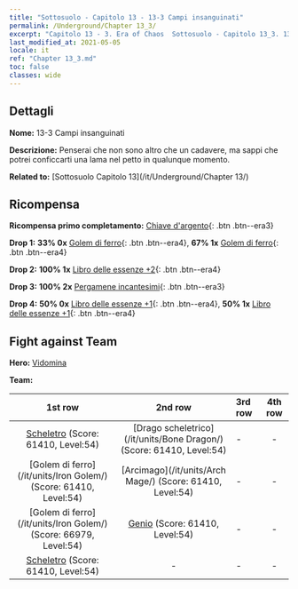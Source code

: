 ```yaml
---
title: "Sottosuolo - Capitolo 13 - 13-3 Campi insanguinati"
permalink: /Underground/Chapter 13_3/
excerpt: "Capitolo 13 - 3. Era of Chaos  Sottosuolo - Capitolo 13_3. 13-3 Campi insanguinati"
last_modified_at: 2021-05-05
locale: it
ref: "Chapter 13_3.md"
toc: false
classes: wide
---
```


## Dettagli

 **Nome:** 13-3 Campi insanguinati

 **Descrizione:** Penserai che non sono altro che un cadavere, ma sappi che potrei conficcarti una lama nel petto in qualunque momento.

 **Related to:** [Sottosuolo Capitolo 13](/it/Underground/Chapter 13/)

## Ricompensa

 **Ricompensa primo completamento:** [Chiave d'argento](/ItemsIT/con_693/){: .btn .btn--era3}

 **Drop 1:** **33% 0x** [Golem di ferro](/ItemsIT/unt_237/){: .btn .btn--era4}, **67% 1x** [Golem di ferro](/ItemsIT/unt_237/){: .btn .btn--era4}

 **Drop 2:** **100% 1x** [Libro delle essenze +2](/ItemsIT/mat_53/){: .btn .btn--era4}

 **Drop 3:** **100% 2x** [Pergamene incantesimi](/ItemsIT/con_694/){: .btn .btn--era3}

 **Drop 4:** **50% 0x** [Libro delle essenze +1](/ItemsIT/mat_46/){: .btn .btn--era4}, **50% 1x** [Libro delle essenze +1](/ItemsIT/mat_46/){: .btn .btn--era4}


## Fight against Team
 **Hero:** [Vidomina](/it/heroes/Vidomina/)

 **Team:**


  | 1st row | 2nd row | 3rd row | 4th row |
  |:----:|:----:|:----|:----:|
  | [Scheletro](/it/units/Skeleton/) (Score: 61410, Level:54)  | [Drago scheletrico](/it/units/Bone Dragon/) (Score: 61410, Level:54)  | - | - |
  | [Golem di ferro](/it/units/Iron Golem/) (Score: 61410, Level:54)  | [Arcimago](/it/units/Arch Mage/) (Score: 61410, Level:54)  | - | - |
  | [Golem di ferro](/it/units/Iron Golem/) (Score: 66979, Level:54)  | [Genio](/it/units/Genie/) (Score: 61410, Level:54)  | - | - |
  | [Scheletro](/it/units/Skeleton/) (Score: 61410, Level:54)  | - | - | - |


